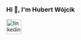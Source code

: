 ### Hi 👋, I'm Hubert Wójcik

[<img src='https://cdn.jsdelivr.net/npm/simple-icons@3.0.1/icons/linkedin.svg' alt='linkedin' height='40'>](https://www.linkedin.com/in/hubert-wojcik-copenhagen/)  


